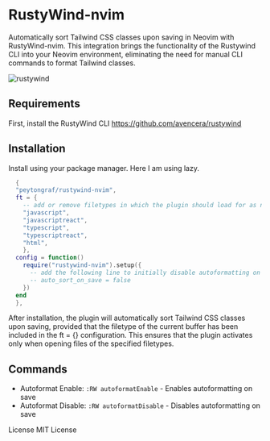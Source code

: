 # RustyWind-nvim

Automatically sort Tailwind CSS classes upon saving in Neovim with RustyWind-nvim. This integration brings the functionality of the Rustywind CLI into your Neovim environment, eliminating the need for manual CLI commands to format Tailwind classes.

![rustywind](https://github.com/peytongraf/rustywind-nvim/assets/108034200/d31173c8-d5b6-4a93-89e7-d9e5a54c3e88)

## Requirements

First, install the RustyWind CLI https://github.com/avencera/rustywind

## Installation

Install using your package manager. Here I am using lazy.

```lua
  {
  "peytongraf/rustywind-nvim",
  ft = {
    -- add or remove filetypes in which the plugin should load for as needed
    "javascript",
    "javascriptreact",
    "typescript",
    "typescriptreact",
    "html",
    },
  config = function()
    require("rustywind-nvim").setup({
      -- add the following line to initially disable autoformatting on save
      -- auto_sort_on_save = false
    })
  end
  },

```

After installation, the plugin will automatically sort Tailwind CSS classes upon saving, provided that the filetype of the current buffer has been included in the ft = {} configuration. This ensures that the plugin activates only when opening files of the specified filetypes.

## Commands

- Autoformat Enable: `:RW autoformatEnable` - Enables autoformatting on save
- Autoformat Disable: `:RW autoformatDisable` - Disables autoformatting on save

License
MIT License
